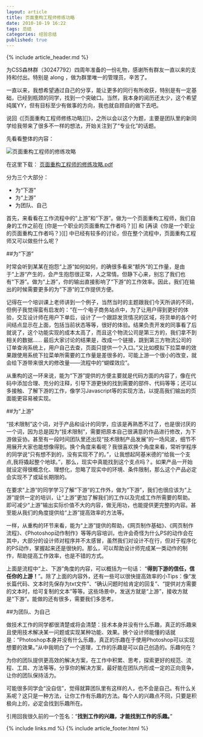 ```yaml
---
layout: article
title: 页面重构工程师修练功略
date: 2010-10-19 16:22
tags: 总结
categories: 经验总结
published: true
---
```


{% include  article_header.md %}

为CSS森林群（30247792）四周年准备的一份礼物，感谢所有群友一直以来的支持和付出。特别是 along ，做为群里唯一的管理员，辛苦了。

一直以来，我想希望通过自己的分享，能让更多的同行有所收获，特别是有一定基础，已经到瓶颈的同学，找到一个突破口。当然，我本身的阅历还太少，这个希望纯属YY，但有目标至少有做事的方向，我也就自顾自的做下去吧。

说回《[页面重构工程师修练功略][]》，之所以会以这个为题，主要是团队里的新同学给我带来了很多不一样的想法，开始关注到了“专业化”的话题。

先看看整体的内容：

![页面重构工程师的修练攻略](http://i4.minus.com/ibo5uRJSi2mCUt.png)

在这里下载： [页面重构工程师的修练攻略.pdf](http://www.cssforest.org/blog/index.php?s=file_download&id=24)

分为三个大部分：

- 为“下游”
- 为“上游”
- 为团队、自己

首先，来看看在工作流程中的“上游”和“下游”。做为一个页面重构工程师，我们自身的工作之前在 [你是一个职业的页面重构工作者吗？][] 和 [再读《你是一个职业的页面重构工作者吗？》][] 中已经有较多的讨论，但在整个流程中，页面重构工程师又可以做些什么呢？

##为“下游”

时常会听到某某在抱怨“上游“如何如何，的确很多看来“额外”的工作量，是由于“上游“产生的，会产生抱怨很正常，人之常情。但静下心来，别忘了我们也有“下游”。做为“上游”，你的输出直接影响了“下游“的工作效率。因此，我们在输出的时候需要更多的为“下游“的工作提供方便。

记得在一个培训课上老师讲到一个例子，当然当时的主题跟我们今天所讲的不同，但例子我觉得蛮有启发的：“在一个电子商务站点中，为了让用户得到更好的体验，交互设计师在用户下单后，设计了一个跟踪发货情况的区域，将货单的各个时间结点显示在上面，包括当前状态等等，很好的体验。结果负责开发的同事看了后就说了，这个功能实现的成本太高了，而且这个物流公司是第三方的，我们拿不到相关的数据…… 最后大家讨论的结果是，改成一个链接，跳到第三方物流公司的订单查询系统上，用户自己去查，页面只提供一个入口。”又比如模拟下拉菜单的效果跟使用系统下拉菜单所需要的工作量是差很多的，可能上游一个很小的改变，就会给下游带来很大的修改量——流程中的“蝴蝶效应”。

从重构的这一环来说，能为“下游”提供的方便主要就是代码方面的内容了，像在代码中添加合理、充分的注释，引导下游更快的找到需要的部件、代码等等；还可以多接触、了解下游的工作，像学习Javascript等的实现方法，以提高我们输出的页面能更容易被实现。

##为“上游”

“技术限制”这个词，对于产品和设计的同学，应该是再熟悉不过了，也是很讨厌的一个词，因为总是因为“技术限制”，需要把原本自己很满意的作品进行修改，为下游做妥协。甚至有一段时间团队里还出现“技术限制产品发展”的一场风波，细节不用展开大家也能想像得到。换个角度来看呢？我很喜欢换个角度来看，常听学程序的同学说“只有想不到的，没有实现不了的。”，让我想起阿基米德的“给我一个支点,我将撬起整个地球。”，那么，现实中真能找到这个支点吗？。如果产品一开始就设定得很概念化、理想化，忽略了现实中的环境、条件限制，那么这个产品必定会实现不了或延长期限的。

在要求“上游“的同学学习了解“下游“的工作外，做为“下游”，我们也很应该为“上游”提供一定的培训，让“上游”更加了解我们的工作以及完成工作所需要的帮助。即可减少“上游”输出实际价值不大的内容，做无用功，也能提供更完整的内容。甚至能从我们的角度提供给“上游”提高效率的方法等。

一样，从重构的环节来看，能为“上游”提供的帮助，《网页制作基础》、《网页制作流程》、《Photoshop动作制作》等等内容培训，也许会奇怪为什么PS的动作会在其中，大部分的设计师对程序并不太感冒，虽然我们对设计不在行，但对于程序化的PS动作，掌握起来还是很快的。那么，可以帮助设计师完成某一类动作的制作，帮助提高工作效率，也是不错的方式。

上面是流程中“上、下游”角度的内容，可以概括为一句话： “**得到下游的信任，信任你的上游！**”。除了上面的内容外，还有一些可以很快提高效率的小Tips：像“发长篇代码、文本时先保存为txt文件”、“确认问题时给肯定的回复”、“提供对方需要的文本时，给可复制的文本”等等。这些场景中，发送方就是“上游”，接收方就是“下游”。能做的还有很多，需要我们多思考。

##为团队、为自己

做技术工作的同学都很清楚或将会清楚：技术本身并没有什么乐趣，真正的乐趣来且使用技术解决某一问题或实现某种功能、效果。换个设计师能懂的话就是：“Photoshop本身并没有什么乐趣，真正的乐趣在于使用Photoshop可以实现想要的效果。”从中我明白了一个道理，工作的乐趣是可以自己创造的。乐趣何在？

为你的团队提供更高效的解决方案，在工作中积累、思考，探索更好的规范、流程、工具、方法等等。分享你的解决方案，最好能在团队内形成一定的正向竞争，让你的团队保持活力。

可能很多同学会“没自信”，觉得就算团队里有这样的人，也不会是自己。有什么关系呢？这只是一种方法，让你工作有乐趣的方法。每个人的兴趣点不同，只要是积极向上的，必定会找到乐趣所在。

引用回我很久前的一个签名：“**找到工作的兴趣，才能找到工作的乐趣。**”

{% include links.md %}
{% include article_footer.html %}
